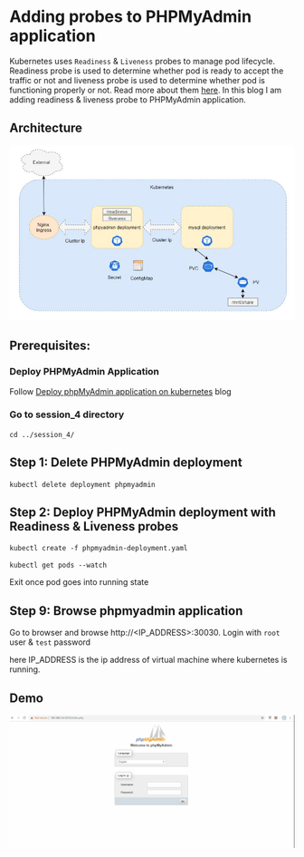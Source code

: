 # Adding probes to PHPMyAdmin application

Kubernetes uses `Readiness` & `Liveness` probes to manage pod lifecycle. Readiness probe is used to determine whether pod is ready to accept the traffic or not and liveness probe is used to determine whether pod is functioning properly or not. Read more about them [here](https://kubernetes.io/docs/tasks/configure-pod-container/configure-liveness-readiness-startup-probes/). In this blog I am adding readiness & liveness probe to PHPMyAdmin application.

## Architecture

![Architecture](./architecture.JPG)

## Prerequisites:

### Deploy PHPMyAdmin Application
Follow [Deploy phpMyAdmin application on kubernetes](./../session_1/README.md) blog

### Go to session_4 directory
```
cd ../session_4/
```

## Step 1: Delete PHPMyAdmin deployment
```
kubectl delete deployment phpmyadmin
```

## Step 2: Deploy PHPMyAdmin deployment with Readiness & Liveness probes
```
kubectl create -f phpmyadmin-deployment.yaml
```
```
kubectl get pods --watch
```
Exit once pod goes into running state

## Step 9: Browse phpmyadmin application

Go to browser and browse http://<IP_ADDRESS>:30030. Login with `root` user & `test` password

here IP_ADDRESS is the ip address of virtual machine where kubernetes is running.
 
## Demo

![demo](./demo.gif)